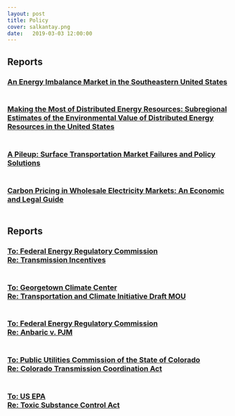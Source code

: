 ```yaml
---
layout: post
title: Policy
cover: salkantay.png
date:   2019-03-03 12:00:00
---
```



## Reports

### [An Energy Imbalance Market in the Southeastern United States](/policy/Southeast_EIM_Report_ETI_Sept2020.pdf) <br><br>


### [Making the Most of Distributed Energy Resources: Subregional Estimates of the Environmental Value of Distributed Energy Resources in the United States](/policy/Making_the_Most_of_Distributed_Energy_Resources.pdf) <br><br>


### [A Pileup: Surface Transportation Market Failures and Policy Solutions](/policy/A_Pileup_Surface_Transportation_Market_Failures_and_Policy_Solutions.pdf) <br><br>


### [Carbon Pricing in Wholesale Electricity Markets: An Economic and Legal Guide](/policy/Carbon_Pricing_in_Wholesale_Electricity_Markets_Report.pdf) <br><br>

## Reports

### [To: Federal Energy Regulatory Commission<br>Re: Transmission Incentives](/policy/Policy_Integrity_Comments_RM20-10.pdf) <br><br>

### [To: Georgetown Climate Center<br>Re: Transportation and Climate Initiative Draft MOU](/policy/Policy_Integrity_Comments_for_TCI_Draft_MOU.pdf) <br><br>

### [To: Federal Energy Regulatory Commission<br>Re: Anbaric v. PJM](/policy/Policy_Integrity_Comments_Anbaric_v_PJM_EL20-10__FINAL.pdf) <br><br>

### [To: Public Utilities Commission of the State of Colorado<br>Re: Colorado Transmission Coordination Act](/policy/Policy_Integrity_-_CTCA_Comments_To_Submit_2019.11.15.pdf) <br><br>

### [To: US EPA<br>Re: Toxic Substance Control Act](/policy/Policy_Integrity_Comments_--_Proposal_to_Regulate_Persistent_Bioaccumulative_Chemicals_Under_TSCA_-_FINAL.pdf) <br><br>
